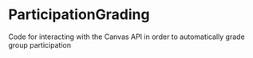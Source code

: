 # ParticipationGrading
Code for interacting with the Canvas API in order to automatically grade group participation
